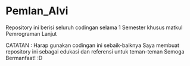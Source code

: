 # Pemlan_Alvi
Repository ini berisi seluruh codingan selama 1 Semester khusus matkul Pemrograman Lanjut

CATATAN : Harap gunakan codingan ini sebaik-baiknya
          Saya membuat repository ini sebagai edukasi dan referensi untuk teman-teman
          Semoga Bermanfaat! :D
